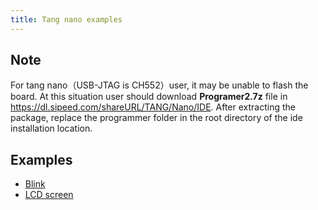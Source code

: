 ```yaml
---
title: Tang nano examples
---
```

## Note
For tang nano（USB-JTAG is CH552）user, it may be unable to flash the board. At this situation user should download **Programer2.7z** file in <https://dl.sipeed.com/shareURL/TANG/Nano/IDE>. After extracting the package, replace the programmer folder in the root directory of the ide installation location. 


## Examples
- [Blink](./../Tang-Nano-Doc/examples/1_led.md)
- [LCD screen](./../Tang-Nano-Doc/examples/2_lcd.md)
